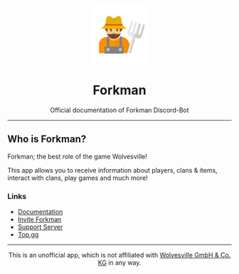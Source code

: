 <div align="center">

<a href="https://discord.gg/DEEZY5cwpy" target="_blank" rel="noopener noreferrer">
  <img src="./_media/icon.png" alt="Forkman" width=130 height=130 draggable="false">
</a>

# Forkman

Official documentation of Forkman Discord-Bot

</div>

---

## Who is Forkman?

Forkman; the best role of the game Wolvesville!

This app allows you to receive information about players, clans & items, interact with clans, play games and much more!

### Links

* [Documentation](https://forkman.vercel.app/)
* [Invite Forkman](https://discord.com/oauth2/authorize?client_id=1037396167123816499)
* [Support Server](https://discord.gg/DEEZY5cwpy)
* [Top.gg](https://top.gg/bot/1037396167123816499/)

---
<div align="center">

This is an unofficial app, which is not affiliated with [Wolvesville GmbH & Co. KG](https://www.wolvesville.com) in any way.

</div>
